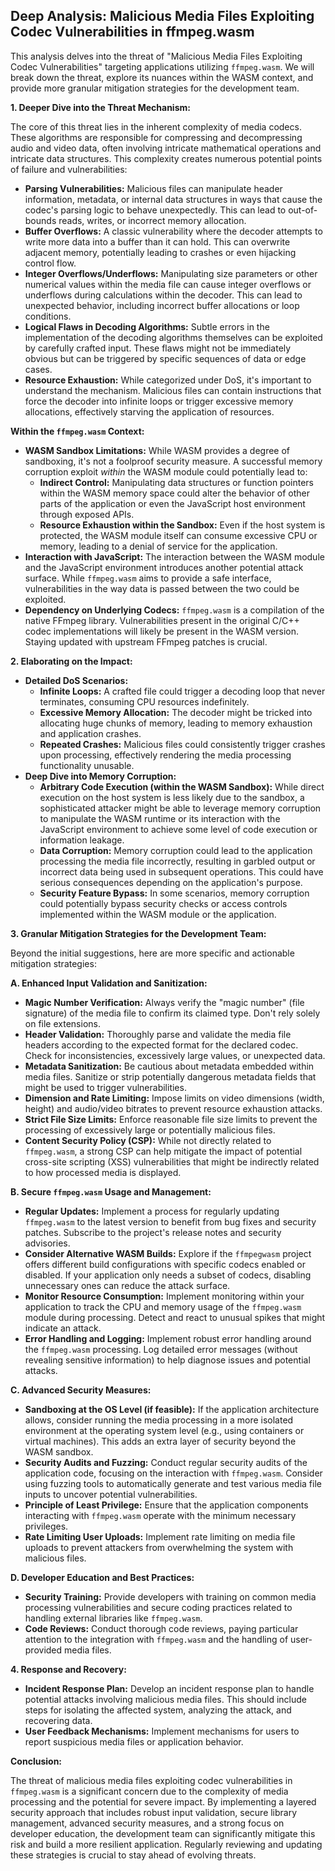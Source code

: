 ## Deep Analysis: Malicious Media Files Exploiting Codec Vulnerabilities in ffmpeg.wasm

This analysis delves into the threat of "Malicious Media Files Exploiting Codec Vulnerabilities" targeting applications utilizing `ffmpeg.wasm`. We will break down the threat, explore its nuances within the WASM context, and provide more granular mitigation strategies for the development team.

**1. Deeper Dive into the Threat Mechanism:**

The core of this threat lies in the inherent complexity of media codecs. These algorithms are responsible for compressing and decompressing audio and video data, often involving intricate mathematical operations and intricate data structures. This complexity creates numerous potential points of failure and vulnerabilities:

* **Parsing Vulnerabilities:** Malicious files can manipulate header information, metadata, or internal data structures in ways that cause the codec's parsing logic to behave unexpectedly. This can lead to out-of-bounds reads, writes, or incorrect memory allocation.
* **Buffer Overflows:**  A classic vulnerability where the decoder attempts to write more data into a buffer than it can hold. This can overwrite adjacent memory, potentially leading to crashes or even hijacking control flow.
* **Integer Overflows/Underflows:**  Manipulating size parameters or other numerical values within the media file can cause integer overflows or underflows during calculations within the decoder. This can lead to unexpected behavior, including incorrect buffer allocations or loop conditions.
* **Logical Flaws in Decoding Algorithms:**  Subtle errors in the implementation of the decoding algorithms themselves can be exploited by carefully crafted input. These flaws might not be immediately obvious but can be triggered by specific sequences of data or edge cases.
* **Resource Exhaustion:** While categorized under DoS, it's important to understand the mechanism. Malicious files can contain instructions that force the decoder into infinite loops or trigger excessive memory allocations, effectively starving the application of resources.

**Within the `ffmpeg.wasm` Context:**

* **WASM Sandbox Limitations:** While WASM provides a degree of sandboxing, it's not a foolproof security measure. A successful memory corruption exploit *within* the WASM module could potentially lead to:
    * **Indirect Control:** Manipulating data structures or function pointers within the WASM memory space could alter the behavior of other parts of the application or even the JavaScript host environment through exposed APIs.
    * **Resource Exhaustion within the Sandbox:**  Even if the host system is protected, the WASM module itself can consume excessive CPU or memory, leading to a denial of service for the application.
* **Interaction with JavaScript:** The interaction between the WASM module and the JavaScript environment introduces another potential attack surface. While `ffmpeg.wasm` aims to provide a safe interface, vulnerabilities in the way data is passed between the two could be exploited.
* **Dependency on Underlying Codecs:** `ffmpeg.wasm` is a compilation of the native FFmpeg library. Vulnerabilities present in the original C/C++ codec implementations will likely be present in the WASM version. Staying updated with upstream FFmpeg patches is crucial.

**2. Elaborating on the Impact:**

* **Detailed DoS Scenarios:**
    * **Infinite Loops:** A crafted file could trigger a decoding loop that never terminates, consuming CPU resources indefinitely.
    * **Excessive Memory Allocation:** The decoder might be tricked into allocating huge chunks of memory, leading to memory exhaustion and application crashes.
    * **Repeated Crashes:**  Malicious files could consistently trigger crashes upon processing, effectively rendering the media processing functionality unusable.
* **Deep Dive into Memory Corruption:**
    * **Arbitrary Code Execution (within the WASM Sandbox):** While direct execution on the host system is less likely due to the sandbox, a sophisticated attacker might be able to leverage memory corruption to manipulate the WASM runtime or its interaction with the JavaScript environment to achieve some level of code execution or information leakage.
    * **Data Corruption:**  Memory corruption could lead to the application processing the media file incorrectly, resulting in garbled output or incorrect data being used in subsequent operations. This could have serious consequences depending on the application's purpose.
    * **Security Feature Bypass:** In some scenarios, memory corruption could potentially bypass security checks or access controls implemented within the WASM module or the application.

**3. Granular Mitigation Strategies for the Development Team:**

Beyond the initial suggestions, here are more specific and actionable mitigation strategies:

**A. Enhanced Input Validation and Sanitization:**

* **Magic Number Verification:**  Always verify the "magic number" (file signature) of the media file to confirm its claimed type. Don't rely solely on file extensions.
* **Header Validation:**  Thoroughly parse and validate the media file headers according to the expected format for the declared codec. Check for inconsistencies, excessively large values, or unexpected data.
* **Metadata Sanitization:**  Be cautious about metadata embedded within media files. Sanitize or strip potentially dangerous metadata fields that might be used to trigger vulnerabilities.
* **Dimension and Rate Limiting:**  Impose limits on video dimensions (width, height) and audio/video bitrates to prevent resource exhaustion attacks.
* **Strict File Size Limits:**  Enforce reasonable file size limits to prevent the processing of excessively large or potentially malicious files.
* **Content Security Policy (CSP):**  While not directly related to `ffmpeg.wasm`, a strong CSP can help mitigate the impact of potential cross-site scripting (XSS) vulnerabilities that might be indirectly related to how processed media is displayed.

**B. Secure `ffmpeg.wasm` Usage and Management:**

* **Regular Updates:**  Implement a process for regularly updating `ffmpeg.wasm` to the latest version to benefit from bug fixes and security patches. Subscribe to the project's release notes and security advisories.
* **Consider Alternative WASM Builds:** Explore if the `ffmpegwasm` project offers different build configurations with specific codecs enabled or disabled. If your application only needs a subset of codecs, disabling unnecessary ones can reduce the attack surface.
* **Monitor Resource Consumption:**  Implement monitoring within your application to track the CPU and memory usage of the `ffmpeg.wasm` module during processing. Detect and react to unusual spikes that might indicate an attack.
* **Error Handling and Logging:**  Implement robust error handling around the `ffmpeg.wasm` processing. Log detailed error messages (without revealing sensitive information) to help diagnose issues and potential attacks.

**C. Advanced Security Measures:**

* **Sandboxing at the OS Level (if feasible):**  If the application architecture allows, consider running the media processing in a more isolated environment at the operating system level (e.g., using containers or virtual machines). This adds an extra layer of security beyond the WASM sandbox.
* **Security Audits and Fuzzing:**  Conduct regular security audits of the application code, focusing on the interaction with `ffmpeg.wasm`. Consider using fuzzing tools to automatically generate and test various media file inputs to uncover potential vulnerabilities.
* **Principle of Least Privilege:**  Ensure that the application components interacting with `ffmpeg.wasm` operate with the minimum necessary privileges.
* **Rate Limiting User Uploads:**  Implement rate limiting on media file uploads to prevent attackers from overwhelming the system with malicious files.

**D. Developer Education and Best Practices:**

* **Security Training:**  Provide developers with training on common media processing vulnerabilities and secure coding practices related to handling external libraries like `ffmpeg.wasm`.
* **Code Reviews:**  Conduct thorough code reviews, paying particular attention to the integration with `ffmpeg.wasm` and the handling of user-provided media files.

**4. Response and Recovery:**

* **Incident Response Plan:**  Develop an incident response plan to handle potential attacks involving malicious media files. This should include steps for isolating the affected system, analyzing the attack, and recovering data.
* **User Feedback Mechanisms:**  Implement mechanisms for users to report suspicious media files or application behavior.

**Conclusion:**

The threat of malicious media files exploiting codec vulnerabilities in `ffmpeg.wasm` is a significant concern due to the complexity of media processing and the potential for severe impact. By implementing a layered security approach that includes robust input validation, secure library management, advanced security measures, and a strong focus on developer education, the development team can significantly mitigate this risk and build a more resilient application. Regularly reviewing and updating these strategies is crucial to stay ahead of evolving threats.
